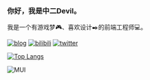 ### 你好，我是中二Devil。

我是一个有游戏梦🎮、喜欢设计✒️的前端工程师💻。

[![blog](https://img.shields.io/badge/-Blog-f15642)](https://z2devil.cn/) [![bilibili](https://img.shields.io/badge/-Bilibili-00a1d6)](https://space.bilibili.com/3284913) [![twitter](https://img.shields.io/badge/-Twitter-1d9bf0)](https://twitter.com/z2_devil) 

[![Top Langs](https://github-readme-stats.vercel.app/api/top-langs/?username=z2devil&layout=compact&locale=cn&theme=vue)](https://github.com/anuraghazra/github-readme-stats)



<!---[![twitter](https://img.shields.io/twitter/url?label=twitter&style=social&url=http%3A%2F%2Ftwitter%2Fz2_devil)](https://twitter.com/z2_devil)--->
![MUI](https://img.shields.io/badge/MUI-%230081CB.svg?style=for-the-badge&logo=bilibili&logoColor=white)
